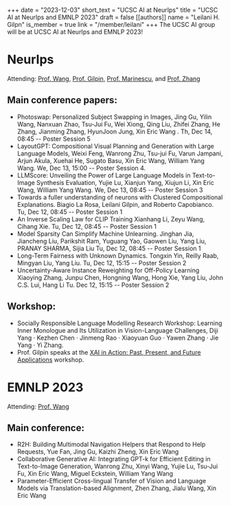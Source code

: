 +++
date = "2023-12-03"
short_text = "UCSC AI at NeurIps"
title = "UCSC AI at NeurIps and EMNLP 2023"
draft = false
[[authors]]
    name = "Leilani H. Gilpn"
    is_member = true
    link = "/member/leilani"
+++
The UCSC AI group will be at UCSC AI at NeurIps and EMNLP 2023!

# NeurIps
Attending: [Prof. Wang](/member/xin/), [Prof. Gilpin](/member/leilani/), [Prof. Marinescu](/member/razvan/), and [Prof. Zhang](/member/yi/)
## Main conference papers:
- Photoswap: Personalized Subject Swapping in Images, Jing Gu, Yilin Wang, Nanxuan Zhao, Tsu-Jui Fu, Wei Xiong, Qing Liu, Zhifei Zhang, He Zhang, Jianming Zhang, HyunJoon Jung, Xin Eric Wang . Th, Dec 14, 08:45 -- Poster Session 5
- LayoutGPT: Compositional Visual Planning and Generation with Large Language Models, Weixi Feng, Wanrong Zhu, Tsu-jui Fu, Varun Jampani, Arjun Akula, Xuehai He, Sugato Basu, Xin Eric Wang, William Yang Wang. We, Dec 13, 15:00 -- Poster Session 4.
- LLMScore: Unveiling the Power of Large Language Models in Text-to-Image Synthesis Evaluation, Yujie Lu, Xianjun Yang, Xiujun Li, Xin Eric Wang, William Yang Wang. We, Dec 13, 08:45 -- Poster Session 3
- Towards a fuller understanding of neurons with Clustered Compositional Explanations. Biagio La Rosa, Leilani Gilpin, and Roberto Capobianco. Tu, Dec 12, 08:45 -- Poster Session 1
- An Inverse Scaling Law for CLIP Training Xianhang Li, Zeyu Wang, Cihang Xie.
Tu, Dec 12, 08:45 -- Poster Session 1
- Model Sparsity Can Simplify Machine Unlearning.  Jinghan Jia, Jiancheng Liu, Parikshit Ram, Yuguang Yao, Gaowen Liu, Yang Liu, PRANAY SHARMA, Sijia Liu
Tu, Dec 12, 08:45 -- Poster Session 1
- Long-Term Fairness with Unknown Dynamics.  Tongxin Yin, Reilly Raab, Mingyan Liu, Yang Liu.  Tu, Dec 12, 15:15 -- Poster Session 2
- Uncertainty-Aware Instance Reweighting for Off-Policy Learning
Xiaoying Zhang, Junpu Chen, Hongning Wang, Hong Xie, Yang Liu, John C.S. Lui, Hang Li Tu. Dec 12, 15:15 -- Poster Session 2

## Workshop: 
- Socially Responsible Language Modelling Research Workshop: Learning Inner Monologue and Its Utilization in Vision-Language Challenges, Diji Yang · Kezhen Chen · Jinmeng Rao · Xiaoyuan Guo · Yawen Zhang · Jie Yang · Yi Zhang.
- Prof. Gilpin speaks at the [XAI in Action: Past, Present, and Future Applications](https://xai-in-action.github.io/) workshop.

# EMNLP 2023
Attending: [Prof. Wang](/member/xin/)
## Main conference: 
- R2H: Building Multimodal Navigation Helpers that Respond to Help Requests, Yue Fan, Jing Gu, Kaizhi Zheng, Xin Eric Wang
- Collaborative Generative AI: Integrating GPT-k for Efficient Editing in Text-to-Image Generation, Wanrong Zhu, Xinyi Wang, Yujie Lu, Tsu-Jui Fu, Xin Eric Wang, Miguel Eckstein, William Yang Wang
- Parameter-Efficient Cross-lingual Transfer of Vision and Language Models via Translation-based Alignment, Zhen Zhang, Jialu Wang, Xin Eric Wang